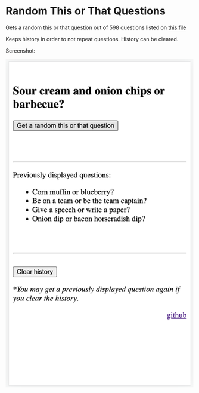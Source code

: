 # Random This or That Questions

Gets a random this or that question out of 598 questions listed on [this file](./questions.json)

Keeps history in order to not repeat questions.
History can be cleared.

Screenshot:

![Screenshot](./screenshot.png)
